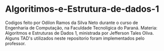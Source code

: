 # Algoritimos-e-Estrutura-de-dados-1
Codigos feito por Odilon Ramos da Silva Neto durante o curso de Engenharia de Computação, na Faculdade Tecnoligica do Paraná. 
Materia: Algoritmos e Estruturas de Dados 1, ministrada por Jefferson Tales Oliva.
Alguns TAD's utilizados neste repositorio foram implementados pelo professor.
